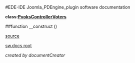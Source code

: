 #EDE-IDE Joomla_PDEngine_plugin
software documentation

**class:[PvoksControllerVoters](../PvoksControllerVoters.md)**



##function __construct () 


[source](../../../admin/controllers/voters.php)

[sw.docs root](../)

*created by documentCreator*

